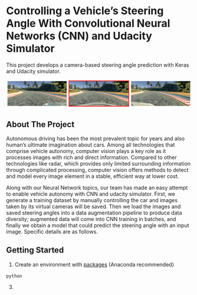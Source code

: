 # Controlling a Vehicle’s Steering Angle With Convolutional Neural Networks (CNN) and Udacity Simulator

This project develops a camera-based steering angle prediction with Keras and Udacity simulator.

![](https://github.com/xiamze/steering_angle_prediction/blob/main/Image/1.png)

## About The Project

Autonomous driving has been the most prevalent topic for years and also human’s ultimate imagination about cars. Among all technologies that comprise vehicle autonomy, computer vision plays a key role as it processes images with rich and direct information. Compared to other technologies like radar, which provides only limited surrounding information through complicated processing, computer vision offers methods to detect and model every image element in a stable, efficient way at lower cost. 

Along with our Neural Network topics, our team has made an easy attempt to enable vehicle autonomy with CNN and udacity simulator. First, we generate a training dataset by manually controlling the car and images taken by its virtual cameras will be saved. Then we load the images and saved steering angles into a data augmentation pipeline to produce data diversity; augmented data will come into CNN training in batches, and finally we obtain a model that could predict the steering angle with an input image. Specific details are as follows.

## Getting Started

1. Create an environment with [packages](https://github.com/xiamze/steering_angle_prediction/blob/main/environment.yml) (Anaconda recommended)

```
python 
```

3. 
